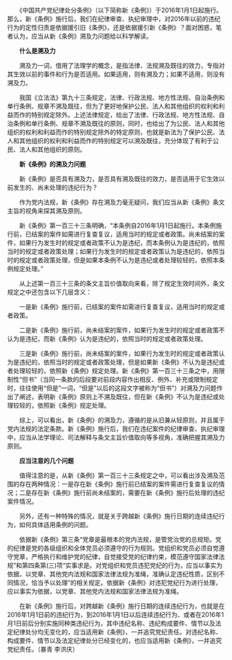 　　《中国共产党纪律处分条例》（以下简称新《条例》）于2016年1月1日起施行。那么，新《条例》施行后，我们在纪律审查、执纪审理中，对2016年以前的违纪行为的定性归责是依据援引旧《条例》，还是依据援引新《条例》？面对困惑，笔者认为，应当从新《条例》溯及力问题给以科学解读。

　　**什么是溯及力**

　　溯及力一词，借用了法理学的概念，是指法律、法规溯及既往的效力，专指对其生效以前的事件和行为是否适用。如果适用，则有溯及力；如果不适用，则没有溯及力。

　　我国《立法法》第九十三条规定，法律、行政法规、地方性法规、自治条例和单行条例、规章不溯及既往，但为了更好地保护公民、法人和其他组织的权利和利益而作的特别规定除外。上述法律规定，给出了法律、行政法规、地方性法规、自治条例和单行条例、规章不溯及既往的原则，同时，也给出了为公民、法人和其他组织的权利和利益而作的特别规定除外的特定原则，也就是新法为了保护公民、法人和其他组织的权利和利益而作的特别规定可以溯及既往，充分体现了有利于公民、法人和其他组织的原则。

　　**新《条例》的溯及力问题**

　　新《条例》是否具有溯及力，是否具有溯及既往的效力，是否适用于它生效以前发生的、尚未处理的违纪行为？

　　作为党内法规，新《条例》存在溯及力毫无疑问，我们应当从新《条例》条文主旨的视角来探其溯及原则。

　　新《条例》第一百三十三条明确，“本条例自2016年1月1日起施行。本条例施行前，已结案的案件如需进行复查复议，适用当时的规定或者政策。尚未结案的案件，如果行为发生时的规定或者政策不认为是违纪，而本条例认为是违纪的，依照当时的规定或者政策处理；如果行为发生时的规定或者政策认为是违纪的，依照当时的规定或者政策处理，但是如果本条例不认为是违纪或者处理较轻的，依照本条例规定处理。”

　　从上述第一百三十三条的条文主旨价值取向来看，除了规定生效时间外，条文规定之中还包含以下几层含义：

　　一是新《条例》施行前，已结案的案件如需进行复查复议，适用当时的规定或者政策。

　　二是新《条例》施行前，尚未结案的案件，如果行为发生时的规定或者政策不认为是违纪，而新《条例》认为是违纪的，依照当时的规定或者政策处理。

　　三是新《条例》施行前，尚未结案的案件，如果行为发生时的规定或者政策认为是违纪的，依照当时的规定或者政策处理，但是如果新《条例》不认为是违纪或者处理较轻的，依照新《条例》规定处理。新《条例》第一百三十三条之中，用限制性“但书”（当同一条款的后段要对前段内容作出相反、例外、补充或限制规定时，往往使用“但是”一词，“但是”以后的这段文字被称为“但书”）对溯及力问题作出了阐述，表明新《条例》原则上不溯及既往，但在新《条例》不认为是违纪或处理较轻的，依照新《条例》规定处理。

　　综上，可以看出，新《条例》的溯及力，遵循的是从旧兼从轻原则，并且属于党内法规的法定条款。新《条例》施行后，我们在违纪案件的纪律审查、执纪审理中，应当从法学理论、司法解释与条文主旨价值取向等多视角，准确把握其溯及力原则。

　　**应当注意的几个问题**

　　值得注意的是，从新《条例》第一百三十三条规定之中，可以看出涉及溯及范围的存在两种情况：一是存在新《条例》施行前已结案的案件需进行复查复议的情况；二是存在新《条例》施行前尚未结案的，需要在新《条例》施行后处理的违纪案件情况。

　　另外，还有一种特殊的情况，就是关于跨越新《条例》施行日期的连续违纪行为，如何具体适用条例的问题。

　　依据新《条例》第三条“党章是最根本的党内法规，是管党治党的总规矩。党的纪律是党的各级组织和全体党员必须遵守的行为规则。党组织和党员必须自觉遵守党章，严格执行和维护党的纪律，自觉接受党的纪律约束，模范遵守国家法律法规”和第四条第(三)项“实事求是。对党组织和党员违犯党纪的行为，应当以事实为依据，以党章、其他党内法规和国家法律法规为准绳，准确认定违纪性质，区别不同情况，恰当予以处理”的相关规定。依据新《条例》对违犯党纪行为进行处理，应以事实为依据，以党章、其他党内法规和国家法律法规为准绳。

　　在新《条例》施行后，对跨越新《条例》施行日期的连续违纪行为，也就是在2016年1月1日前的违纪行为，到2016年1月1日以后连续违纪行为、或者在2016年1月1日前后分别实施同种类违纪行为，其中违纪名称、违纪构成要件、情节以及法定纪律处分均无变化的，应当适用新《条例》，一并追究党纪责任。对违纪名称、构成要件、情节以及法定纪律处分已经变化的，也应当适用新《条例》，一并追究党纪责任。（暴青 李洪庆）